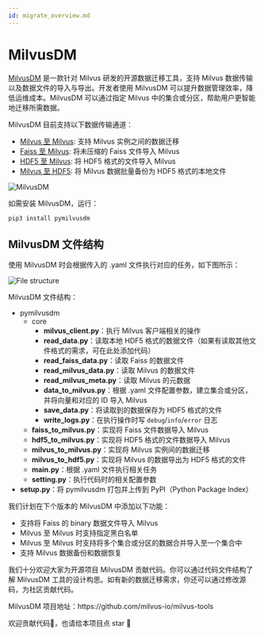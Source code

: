 ```yaml
---
id: migrate_overview.md
---
```


# MilvusDM
[MilvusDM](https://github.com/milvus-io/milvus-tools) 是一款针对 Milvus 研发的开源数据迁移工具，支持 Milvus 数据传输以及数据文件的导入与导出。开发者使用 MilvusDM 可以提升数据管理效率，降低运维成本。MilvusDM 可以通过指定 Milvus 中的集合或分区，帮助用户更智能地迁移所需数据。

MilvusDM 目前支持以下数据传输通道：

- [Milvus 至 Milvus](m2m.md): 支持 Milvus 实例之间的数据迁移
- [Faiss 至 Milvus](f2m.md): 将未压缩的 Faiss 文件导入 Milvus
- [HDF5 至 Milvus](h2m.md): 将 HDF5 格式的文件导入 Milvus
- [Milvus 至 HDF5](m2h.md): 将 Milvus 数据批量备份为 HDF5 格式的本地文件

![MilvusDM](../../../assets/milvusdm.jpeg)


如需安装 MilvusDM，运行：
```
pip3 install pymilvusdm
```


## MilvusDM 文件结构
使用 MilvusDM 时会根据传入的 .yaml 文件执行对应的任务，如下图所示：

![File structure](../../../assets/file_structure.png)

MilvusDM 文件结构：

- pymilvusdm
  - core
    - **milvus_client.py**：执行 Milvus 客户端相关的操作
    - **read_data.py**：读取本地 HDF5 格式的数据文件（如果有读取其他文件格式的需求，可在此处添加代码）
    - **read_faiss_data.py**：读取 Faiss 的数据文件
    - **read_milvus_data.py**：读取 Milvus 的数据文件
    - **read_milvus_meta.py**：读取 Milvus 的元数据
    - **data_to_milvus.py**：根据 .yaml 文件配置参数，建立集合或分区，并将向量和对应的 ID 导入 Milvus
    - **save_data.py**：将读取到的数据保存为 HDF5 格式的文件
    - **write_logs.py**：在执行操作时写 `debug`/`info`/`error` 日志
  - **faiss_to_milvus.py**：实现将 Faiss 文件数据导入 Milvus
  - **hdf5_to_milvus.py**：实现将 HDF5 格式的文件数据导入 Milvus
  - **milvus_to_milvus.py**：实现将 Milvus 实例间的数据迁移
  - **milvus_to_hdf5.py**：实现将 Milvus 的数据导出为 HDF5 格式的文件
  - **main.py**：根据 .yaml 文件执行相关任务
  - **setting.py**：执行代码时的相关配置参数
- **setup.py**：将 pymilvusdm 打包并上传到 PyPI（Python Package Index）

我们计划在下个版本的 MilvusDM 中添加以下功能：

- 支持将 Faiss 的 binary 数据文件导入 Milvus
- Milvus 至 Milvus 时支持指定黑白名单
- Milvus 至 Milvus 时支持将多个集合或分区的数据合并导入至一个集合中
- 支持 Milvus 数据备份和数据恢复

我们十分欢迎大家为开源项目 MilvusDM 贡献代码。你可以通过代码文件结构了解 MilvusDM 工具的设计构思。如有新的数据迁移需求，你还可以通过修改源码，为社区贡献代码。

<div class="alert note">
MilvusDM 项目地址：https://github.com/milvus-io/milvus-tools

欢迎贡献代码👏，也请给本项目点 star 🌟
</div>


